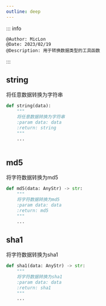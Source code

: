 ```yaml
---
outline: deep
---
```


::: info

    @Author: MicLon
    @Date: 2023/02/19
    @Description: 用于转换数据类型的工具函数

:::



## string
将任意数据转换为字符串
```python
def string(data):
    """
    将任意数据转换为字符串
	:param data: data
	:return: string
    """
    ...
    
```


## md5
将字符数据转换为md5
```python
def md5(data: AnyStr) -> str:
    """
    将字符数据转换为md5
    :param data: data
    :return: md5
    """
    ...
```


## sha1
将字符数据转换为sha1
```python
def sha1(data: AnyStr) -> str:
    """
    将字符数据转换为sha1
    :param data: data
    :return: sha1
    """
    ...
```
